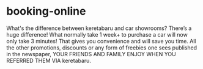 # booking-online
What's the difference between keretabaru and car showrooms? There’s a huge difference! What normally take 1 week+ to purchase a car will now only take 3 minutes! That gives you convenience and will save you time. All the other promotions, discounts or any form of freebies one sees published in the newspaper, YOUR FRIENDS AND FAMILY ENJOY WHEN YOU REFERRED THEM VIA keretabaru.
